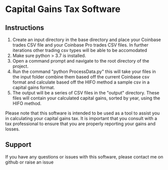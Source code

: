 <h1>Capital Gains Tax Software</h1>
<h2>Instructions</h2>
<ol>
  <li>Create an input directory in the base directory and place your Coinbase trades CSV file and your Coinbase Pro trades CSV files. In further iterations other trading csv types will be able to be accomodated</li>
  <li>Make sure python > 3.7 is installed.</li>
  <li>Open a command prompt and navigate to the root directory of the project.</li>
  <li>Run the command "python ProcessData.py" this will take your files in the input folder combine them based off the current Coinbase csv format and calculate based off the HIFO method a sample csv in a capital gains format.</li>
  <li>The output will be a series of CSV files in the "output" directory. These files will contain your calculated capital gains, sorted by year, using the HIFO method.</li>
</ol>
<p>Please note that this software is intended to be used as a tool to assist you in calculating your capital gains tax. It is important that you consult with a tax professional to ensure that you are properly reporting your gains and losses.</p>
<h2>Support</h2>
<p>If you have any questions or issues with this software, please contact me on github or raise an issue</p>
</br>
